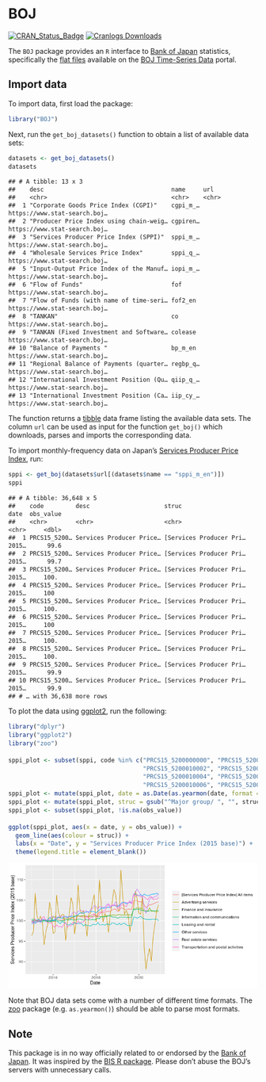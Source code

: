 BOJ
================

[![CRAN\_Status\_Badge](http://www.r-pkg.org/badges/version/BOJ)](http://cran.r-project.org/package=BOJ)
[![Cranlogs
Downloads](http://cranlogs.r-pkg.org/badges/grand-total/BOJ)](http://cran.r-project.org/package=BOJ)

The `BOJ` package provides an `R` interface to [Bank of
Japan](https://www.boj.or.jp/) statistics, specifically the [flat
files](https://www.stat-search.boj.or.jp/info/dload_en.html) available
on the [BOJ Time-Series Data](https://www.stat-search.boj.or.jp/)
portal.

## Import data

To import data, first load the package:

``` r
library("BOJ")
```

Next, run the `get_boj_datasets()` function to obtain a list of
available data sets:

``` r
datasets <- get_boj_datasets()
datasets
```

    ## # A tibble: 13 x 3
    ##    desc                                    name     url                         
    ##    <chr>                                   <chr>    <chr>                       
    ##  1 "Corporate Goods Price Index (CGPI)"    cgpi_m_… https://www.stat-search.boj…
    ##  2 "Producer Price Index using chain-weig… cgpiren… https://www.stat-search.boj…
    ##  3 "Services Producer Price Index (SPPI)"  sppi_m_… https://www.stat-search.boj…
    ##  4 "Wholesale Services Price Index"        sppi_q_… https://www.stat-search.boj…
    ##  5 "Input-Output Price Index of the Manuf… iopi_m_… https://www.stat-search.boj…
    ##  6 "Flow of Funds"                         fof      https://www.stat-search.boj…
    ##  7 "Flow of Funds (with name of time-seri… fof2_en  https://www.stat-search.boj…
    ##  8 "TANKAN"                                co       https://www.stat-search.boj…
    ##  9 "TANKAN (Fixed Investment and Software… colease  https://www.stat-search.boj…
    ## 10 "Balance of Payments "                  bp_m_en  https://www.stat-search.boj…
    ## 11 "Regional Balance of Payments (quarter… regbp_q… https://www.stat-search.boj…
    ## 12 "International Investment Position (Qu… qiip_q_… https://www.stat-search.boj…
    ## 13 "International Investment Position (Ca… iip_cy_… https://www.stat-search.boj…

The function returns a [tibble](https://tibble.tidyverse.org/) data
frame listing the available data sets. The column `url` can be used as
input for the function `get_boj()` which downloads, parses and imports
the corresponding data.

To import monthly-frequency data on Japan’s [Services Producer Price
Index](https://www.boj.or.jp/en/statistics/pi/sppi_2015/index.htm/),
run:

``` r
sppi <- get_boj(datasets$url[(datasets$name == "sppi_m_en")])
sppi
```

    ## # A tibble: 36,648 x 5
    ##    code         desc                     struc                   date  obs_value
    ##    <chr>        <chr>                    <chr>                   <chr>     <dbl>
    ##  1 PRCS15_5200… Services Producer Price… [Services Producer Pri… 2015…      99.6
    ##  2 PRCS15_5200… Services Producer Price… [Services Producer Pri… 2015…      99.7
    ##  3 PRCS15_5200… Services Producer Price… [Services Producer Pri… 2015…     100. 
    ##  4 PRCS15_5200… Services Producer Price… [Services Producer Pri… 2015…     100  
    ##  5 PRCS15_5200… Services Producer Price… [Services Producer Pri… 2015…     100. 
    ##  6 PRCS15_5200… Services Producer Price… [Services Producer Pri… 2015…     100  
    ##  7 PRCS15_5200… Services Producer Price… [Services Producer Pri… 2015…     100. 
    ##  8 PRCS15_5200… Services Producer Price… [Services Producer Pri… 2015…     100. 
    ##  9 PRCS15_5200… Services Producer Price… [Services Producer Pri… 2015…      99.9
    ## 10 PRCS15_5200… Services Producer Price… [Services Producer Pri… 2015…      99.9
    ## # … with 36,638 more rows

To plot the data using [ggplot2](https://ggplot2.tidyverse.org), run the
following:

``` r
library("dplyr")
library("ggplot2")
library("zoo")

sppi_plot <- subset(sppi, code %in% c("PRCS15_5200000000", "PRCS15_5200010001",
                                      "PRCS15_5200010002", "PRCS15_5200010003",
                                      "PRCS15_5200010004", "PRCS15_5200010005",
                                      "PRCS15_5200010006", "PRCS15_5200010007"))
sppi_plot <- mutate(sppi_plot, date = as.Date(as.yearmon(date, format = "%Y%m")))
sppi_plot <- mutate(sppi_plot, struc = gsub("^Major group/ ", "", struc))
sppi_plot <- subset(sppi_plot, !is.na(obs_value))

ggplot(sppi_plot, aes(x = date, y = obs_value)) +
  geom_line(aes(colour = struc)) +
  labs(x = "Date", y = "Services Producer Price Index (2015 base)") +
  theme(legend.title = element_blank())
```

![](README_files/figure-gfm/plot-1.png)<!-- -->

Note that BOJ data sets come with a number of different time formats.
The [zoo](https://cran.r-project.org/package=zoo) package
(e.g. `as.yearmon()`) should be able to parse most formats.

## Note

This package is in no way officially related to or endorsed by the [Bank
of Japan](https://www.boj.or.jp/). It was inspired by the [BIS R
package](https://github.com/expersso/BIS). Please don’t abuse the BOJ’s
servers with unnecessary calls.
